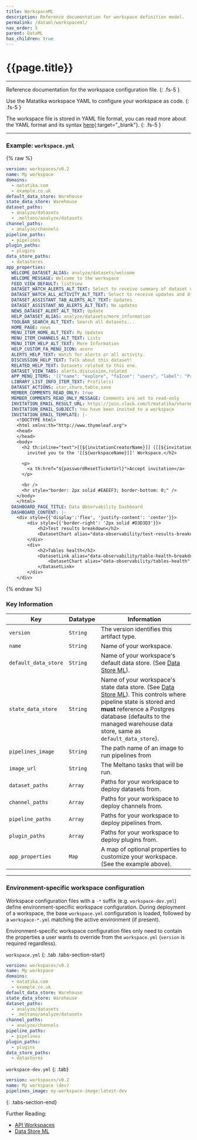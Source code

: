 ```yaml
---
title: WorkspaceML
description: Reference documentation for workspace definition model.
permalink: /dataml/workspaceml/
nav_order: 5
parent: DataML
has_children: true
---
```


# {{page.title}}

---

Reference documentation for the workspace configuration file.
{: .fs-5 }

Use the Matatika workspace YAML to configure your workspace as code.
{: .fs-5 }

The workspace file is stored in YAML file format, you can read more about the YAML format and its syntax [here](https://yaml.org/){:target="_blank"}.
{: .fs-5 }

---

### Example: `workspace.yml`

{% raw %}
```yaml
version: workspaces/v0.2
name: My workspace
domains:
  - matatika.com
  - example.co.uk
default_data_store: Warehouse
state_data_store: Warehouse
dataset_paths:
  - analyze/datasets
  - .meltano/analyze/datasets
channel_paths:
  - analyze/channels
pipeline_paths:
  - pipelines
plugin_paths:
  - plugins
data_store_paths:
  - datastores
app_properties:
  WELCOME_DATASET_ALIAS: analyze/datasets/welcome
  WELCOME_MESSAGE: Welcome to the workspace
  FEED_VIEW_DEFAULT: listView
  DATASET_WATCH_ALERTS_ALT_TEXT: Select to receive summary of dataset updates
  DATASET_WATCH_ALL_ACTIVITY_ALT_TEXT: Select to receive updates and discussion from this dataset
  DATASET_ASSISTANT_TAB_ALERTS_ALT_TEXT: Updates
  DATASET_ASSISTANT_NO_ALERTS_ALT_TEXT: No updates
  NEWS_DATASET_ALERT_ALT_TEXT: Update
  HELP_DATASET_ALIAS: analyze/datasets/more_information
  TOOLBAR_SEARCH_ALT_TEXT: Search all datasets...
  HOME_PAGE: news
  MENU_ITEM_HOME_ALT_TEXT: My Updates
  MENU_ITEM_CHANNELS_ALT_TEXT: Lists
  MENU_ITEM_HELP_ALT_TEXT: More Information
  HELP_CUSTOM_FA_MENU_ICON: acorn
  ALERTS_HELP_TEXT: Watch for alerts or all activity.
  DISCUSSION_HELP_TEXT: Talk about this dataset!
  RELATED_HELP_TEXT: Datasets related to this one.
  DATASET_VIEW_TABS: alerts,discussion,related
  APP_MENU_ITEMS: '[{"name": "explore", "faIcon": "users", "label": "Profiles"}, {"name": "library", "faIcon": "list"}, {"name": "starred", "faIcon": "star"}]'
  LIBRARY_LIST_INFO_ITEM_TEXT: Profile(s)
  DATASET_ACTIONS: star,share,table,save
  MEMBER_COMMENTS_READ_ONLY: true
  MEMBER_COMMENTS_READ_ONLY_MESSAGE: Comments are set to read-only
  INVITATION_EMAIL_RESULT_URL: https://join.slack.com/t/matatika/shared_invite/zt-1shuod7dx-nrmh6aP8ZuBcS9XY~7BuGw
  INVITATION_EMAIL_SUBJECT: You have been invited to a workspace
  INVITATION_EMAIL_TEMPLATE: |-
    <!DOCTYPE html>
    <html xmlns:th="http://www.thymeleaf.org">
    <head>
    </head>
    <body>
      <h2 th:inline="text">[[${invitationCreatorName}]] ([[${invitationCreatorEmail}]]) has
        invited you to the '[[${workspaceName}]]' Workspace.</h2>

      <p>
        <a th:href="${passwordResetTicketUrl}">Accept invitation</a>
      </p>

      <br />
      <hr style="border: 2px solid #EAEEF3; border-bottom: 0;" />
    </body>
    </html>
  DASHBOARD_PAGE_TITLE: Data Observability Dashboard
  DASHBOARD_CONTENT: |-
    <div style={{'display':'flex', 'justify-content': 'center'}}>
        <div style={{'border-right': '2px solid #D3D3D3'}}>
            <h2>Test results breakdown</h2>
            <DatasetChart alias="data-observability/test-results-breakdown"/>
        </div>
        <div>
            <h2>Tables health</h2>
            <DatasetLink alias="data-observability/table-health-breakdown">
                <DatasetChart alias="data-observability/tables-health" />
            </DatasetLink>
        </div>
    </div>
```
{% endraw %}

### Key Information

Key                  | Datatype | Information
-------------------- | -------- | -----------
`version`            | `String` | The version identifies this artifact type.
`name`               | `String` | Name of your workspace.
`default_data_store` | `String` | Name of your workspace's default data store. (See [Data Store ML]({{site.baseurl}}/dataml/datastoreml)).
`state_data_store`   | `String` | Name of your workspace's state data store. (See [Data Store ML]({{site.baseurl}}/dataml/datastoreml)). This controls where pipeline state is stored and **must** reference a Postgres database (defaults to the managed warehouse data store, same as `default_data_store`).
`pipelines_image`    | `String` | The path name of an image to run pipelines from
`image_url`          | `String` | The Meltano tasks that will be run.
`dataset_paths`      | `Array`  | Paths for your workspace to deploy datasets from.
`channel_paths`      | `Array`  | Paths for your workspace to deploy channels from.
`pipeline_paths`     | `Array`  | Paths for your workspace to deploy pipelines from.
`plugin_paths`       | `Array`  | Paths for your workspace to deploy plugins from.
`app_properties`     | `Map`    | A map of optional properties to customize your workspace. (See the example above).

---

### Environment-specific workspace configuration
Workspace configuration files with a `-*` suffix (e.g. `workspace-dev.yml`) define environment-specific workspace configuration. During deployment of a workspace, the base `workspace.yml` configuration is loaded, followed by a `workspace-*.yml` matching the active environment (if present).

Environment-specific workspace configuration files only need to contain the properties a user wants to override from the `workspace.yml` (`version` is required regardless).

`workspace.yml`
{: .tab .tabs-section-start}

```yml
version: workspaces/v0.2
name: My workspace
domains:
  - matatika.com
  - example.co.uk
default_data_store: Warehouse
state_data_store: Warehouse
dataset_paths:
  - analyze/datasets
  - .meltano/analyze/datasets
channel_paths:
  - analyze/channels
pipeline_paths:
  - pipelines
plugin_paths:
  - plugins
data_store_paths:
  - datastores
```

`workspace-dev.yml`
{: .tab}

```yml
version: workspaces/v0.2
name: My workspace (dev)
pipelines_image: my-workspace-image:latest-dev
```
{: .tabs-section-end}


Further Reading: 

- [API Workspaces]({{site.baseurl}}/api/resources/workspaces)
- [Data Store ML]({{site.baseurl}}/dataml/datastoreml)
